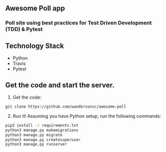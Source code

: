 ## Awesome Poll app

### Poll site using best practices for Test Driven Development (TDD) & Pytest

## Technology Stack

- Python
- Travis
- Pytest

## Get the code and start the server.

1. Get the code:

```
git clone https://github.com/wandersonsc/awesome-poll
```

2. Run it! Assuming you have Python setup, run the following commands:

```sh
pip3 install -r requirements.txt
python3 manage.py makemigrations
python3 manage.py migrate
python3 manage.py createsuperuser
python3 manage.py runserver

```
